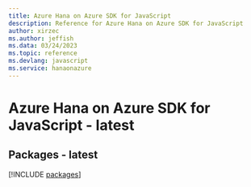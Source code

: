 ```yaml
---
title: Azure Hana on Azure SDK for JavaScript
description: Reference for Azure Hana on Azure SDK for JavaScript
author: xirzec
ms.author: jeffish
ms.data: 03/24/2023
ms.topic: reference
ms.devlang: javascript
ms.service: hanaonazure
---
```

# Azure Hana on Azure SDK for JavaScript - latest
## Packages - latest
[!INCLUDE [packages](hana-on-azure-index.md)]